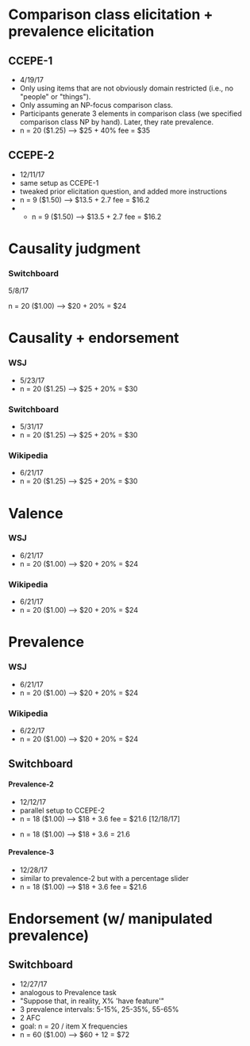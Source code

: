 # Comparison class elicitation + prevalence elicitation


## CCEPE-1

- 4/19/17
- Only using items that are not obviously domain restricted (i.e., no "people" or "things").
- Only assuming an NP-focus comparison class.
- Participants generate 3 elements in comparison class (we specified comparison class NP by hand). Later, they rate prevalence.
- n = 20 ($1.25) --> $25 + 40% fee = $35

## CCEPE-2

- 12/11/17
- same setup as CCEPE-1
- tweaked prior elicitation question, and added more instructions
- n = 9 ($1.50) --> $13.5 + 2.7 fee = $16.2
- + n = 9 ($1.50) --> $13.5 + 2.7 fee = $16.2

# Causality judgment

### Switchboard

5/8/17

n = 20 ($1.00) --> $20 + 20% = $24

# Causality + endorsement

### WSJ

- 5/23/17
- n = 20 ($1.25) --> $25 + 20% = $30

### Switchboard

- 5/31/17
- n = 20 ($1.25) --> $25 + 20% = $30

### Wikipedia

- 6/21/17
- n = 20 ($1.25) --> $25 + 20% = $30

# Valence

### WSJ

- 6/21/17
- n = 20 ($1.00) --> $20 + 20% = $24

### Wikipedia

- 6/21/17
- n = 20 ($1.00) --> $20 + 20% = $24

# Prevalence

### WSJ

- 6/21/17
- n = 20 ($1.00) --> $20 + 20% = $24

### Wikipedia

- 6/22/17
- n = 20 ($1.00) --> $20 + 20% = $24

## Switchboard

#### Prevalence-2

- 12/12/17
- parallel setup to CCEPE-2
- n = 18 ($1.00) --> $18 + 3.6 fee = $21.6
[12/18/17]
+ n = 18 ($1.00) --> $18 + 3.6 = 21.6

#### Prevalence-3

- 12/28/17
- similar to prevalence-2 but with a percentage slider
- n = 18 ($1.00) --> $18 + 3.6 fee = $21.6

# Endorsement (w/ manipulated prevalence)

## Switchboard
- 12/27/17
- analogous to Prevalence task
- "Suppose that, in reality, X% 'have feature'"
- 3 prevalence intervals: 5-15%, 25-35%, 55-65%
- 2 AFC
- goal: n = 20 / item X frequencies
- n = 60 ($1.00) --> $60 + 12 = $72
